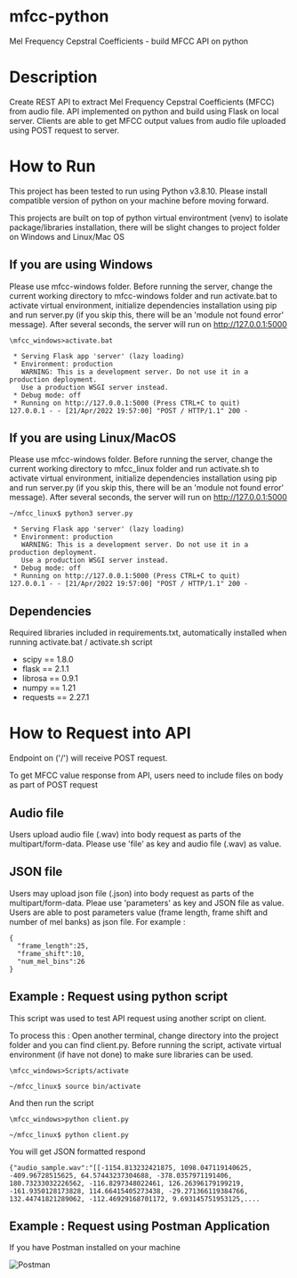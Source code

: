 # mfcc-python
Mel Frequency Cepstral Coefficients - build MFCC API on python

# Description
Create REST API to extract Mel Frequency Cepstral Coefficients (MFCC) from audio file. API implemented on python and build using Flask on local server. Clients are able to get MFCC output values from audio file uploaded using POST request to server.  

# How to Run
This project has been tested to run using Python v3.8.10. Please install compatible version of python on your machine before moving forward.

This projects are built on top of python virtual environtment (venv) to isolate package/libraries installation, there will be slight changes to project folder on Windows and Linux/Mac OS

## If you are using Windows
Please use mfcc-windows folder. Before running the server, change the current working directory to mfcc-windows folder and run activate.bat to activate virtual environment, initialize dependencies installation using pip and run server.py (if you skip this, there will be an 'module not found error' message). After several seconds, the server will run on http://127.0.0.1:5000
```
\mfcc_windows>activate.bat

 * Serving Flask app 'server' (lazy loading)
 * Environment: production
   WARNING: This is a development server. Do not use it in a production deployment.
   Use a production WSGI server instead.
 * Debug mode: off
 * Running on http://127.0.0.1:5000 (Press CTRL+C to quit)
127.0.0.1 - - [21/Apr/2022 19:57:00] "POST / HTTP/1.1" 200 -
```

## If you are using Linux/MacOS
Please use mfcc-windows folder. Before running the server, change the current working directory to mfcc_linux folder and run activate.sh to activate virtual environment, initialize dependencies installation using pip and run server.py (if you skip this, there will be an 'module not found error' message). After several seconds, the server will run on http://127.0.0.1:5000

```
~/mfcc_linux$ python3 server.py

 * Serving Flask app 'server' (lazy loading)
 * Environment: production
   WARNING: This is a development server. Do not use it in a production deployment.
   Use a production WSGI server instead.
 * Debug mode: off
 * Running on http://127.0.0.1:5000 (Press CTRL+C to quit)
127.0.0.1 - - [21/Apr/2022 19:57:00] "POST / HTTP/1.1" 200 -
```
## Dependencies
Required libraries included in requirements.txt, automatically installed when running activate.bat / activate.sh script
- scipy == 1.8.0
- flask == 2.1.1
- librosa == 0.9.1
- numpy == 1.21
- requests == 2.27.1

# How to Request into API
Endpoint on ('/') will receive POST request. 

To get MFCC value response from API, users need to include files on body as part of POST request

## Audio file
Users upload audio file (.wav) into body request as parts of the multipart/form-data. Please use 'file' as key and audio file (.wav) as value.

## JSON file
Users may upload json file (.json) into body request as parts of the multipart/form-data. Pleae use 'parameters' as key and JSON file as value.
Users are able to post parameters value (frame length, frame shift and number of mel banks) as json file. For example :
```
{
  "frame_length":25,
  "frame_shift":10,
  "num_mel_bins":26
}
```
## Example : Request using python script
This script was used to test API request using another script on client. 

To process this : Open another terminal, change directory into the project folder and you can find client.py. Before running the script, activate virtual environment (if have not done) to make sure libraries can be used.
```
\mfcc_windows>Scripts/activate

```

```
~/mfcc_linux$ source bin/activate

```


And then run the script
```
\mfcc_windows>python client.py
```
```
~/mfcc_linux$ python client.py
```
You will get JSON formatted respond 
```
{"audio_sample.wav":"[[-1154.813232421875, 1098.047119140625, -409.96728515625, 64.57443237304688, -378.0357971191406, 180.73233032226562, -116.8297348022461, 126.26396179199219, -161.9350128173828, 114.66415405273438, -29.271366119384766, 132.44741821289062, -112.46929168701172, 9.693145751953125,....
```


## Example : Request using Postman Application
If you have Postman installed on your machine

![Postman](https://drive.google.com/file/d/1Ek-peMgA08KuMYP1ICYR4s874Pvt5wKt/view?usp=sharing)
